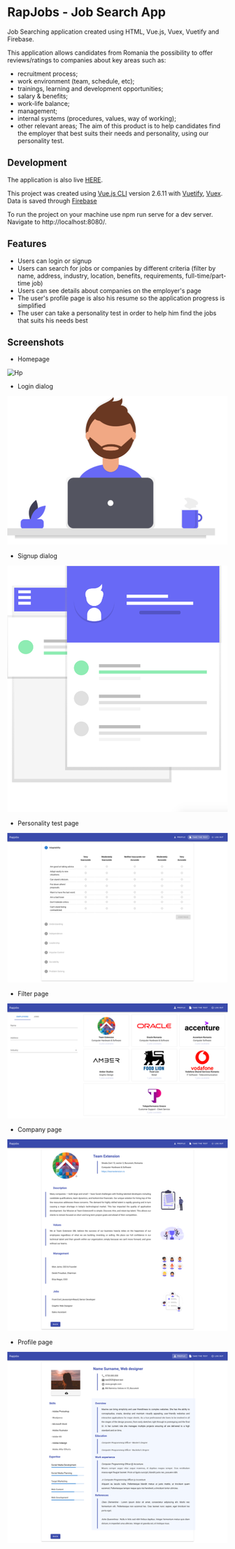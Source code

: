 # RapJobs - Job Search App

Job Searching application created using HTML, Vue.js, Vuex, Vuetify and Firebase.

This application allows candidates from Romania the possibility to offer reviews/ratings to companies about key areas such as:
* recruitment process;
* work environment (team, schedule, etc);
* trainings, learning and development opportunities;
* salary & benefits;
* work-life balance;
* management;
* internal systems (procedures, values, way of working);
* other relevant areas;
The aim of this product is to help candidates find the employer that best suits their needs and personality, using our personality test.

## Development

The application is also live [HERE](https://devhacks2018.web.app).

This project was created using [Vue.js CLI](https://vuejs.org/) version 2.6.11 with [Vuetify](https://vuetifyjs.com/en/), [Vuex](https://vuex.vuejs.org/).
Data is saved through [Firebase](https://firebase.google.com/)

To run the project on your machine use npm run serve for a dev server. Navigate to http://localhost:8080/.

## Features

* Users can login or signup
* Users can search for jobs or companies by different criteria (filter by name, address, industry, location, benefits, requirements, full-time/part-time job)
* Users can see details about companies on the employer's page
* The user's profile page is also his resume so the application progress is simplified
* The user can take a personality test in order to help him find the jobs that suits his needs best

## Screenshots
* Homepage

![Hp](src/assets/hp.png?raw=true "Homepage")

* Login dialog

![Login](src/assets/login.png?raw=true "Login")

* Signup dialog

![Signup](src/assets/signup.png?raw=true "Signup")

* Personality test page

![Test](src/assets/test.png?raw=true "Test")

* Filter page

![Filter](src/assets/search.png?raw=true "Filter")

* Company page

![Company](src/assets/company.png?raw=true "Company")

* Profile page

![Profile](src/assets/profile.png?raw=true "Profile")

